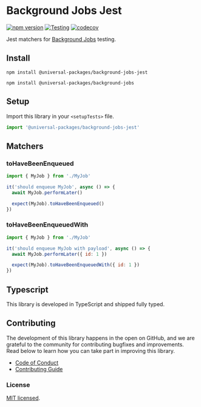 # Background Jobs Jest

[![npm version](https://badge.fury.io/js/@universal-packages%2Fbackground-jobs-jest.svg)](https://www.npmjs.com/package/@universal-packages/background-jobs-jest)
[![Testing](https://github.com/universal-packages/universal-background-jobs-jest/actions/workflows/testing.yml/badge.svg)](https://github.com/universal-packages/universal-background-jobs-jest/actions/workflows/testing.yml)
[![codecov](https://codecov.io/gh/universal-packages/universal-background-jobs-jest/branch/main/graph/badge.svg?token=CXPJSN8IGL)](https://codecov.io/gh/universal-packages/universal-background-jobs-jest)

Jest matchers for [Background Jobs](https://github.com/universal-packages/universal-background-jobs) testing.

## Install

```shell
npm install @universal-packages/background-jobs-jest

npm install @universal-packages/background-jobs
```

## Setup

Import this library in your `<setupTests>` file.

```js
import '@universal-packages/background-jobs-jest'
```

## Matchers

### toHaveBeenEnqueued

```js
import { MyJob } from './MyJob'

it('should enqueue MyJob', async () => {
  await MyJob.performLater()

  expect(MyJob).toHaveBeenEnqueued()
})
```

### toHaveBeenEnqueuedWith

```js
import { MyJob } from './MyJob'

it('should enqueue MyJob with payload', async () => {
  await MyJob.performLater({ id: 1 })

  expect(MyJob).toHaveBeenEnqueuedWith({ id: 1 })
})
```

## Typescript

This library is developed in TypeScript and shipped fully typed.

## Contributing

The development of this library happens in the open on GitHub, and we are grateful to the community for contributing bugfixes and improvements. Read below to learn how you can take part in improving this library.

- [Code of Conduct](./CODE_OF_CONDUCT.md)
- [Contributing Guide](./CONTRIBUTING.md)

### License

[MIT licensed](./LICENSE).
